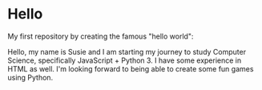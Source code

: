 # Hello
My first repository by creating the famous "hello world":

Hello, my name is Susie and I am starting my journey to study Computer Science, specifically JavaScript + Python 3. I have some experience in HTML as well. I'm looking forward to being able to create some fun games using Python. 
